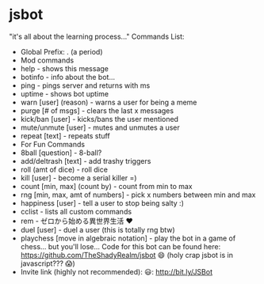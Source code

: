 # jsbot
"it's all about the learning process..." 
Commands List:
- Global Prefix: . (a period)
-  Mod commands 
- help - shows this message 
- botinfo - info about the bot... 
- ping - pings server and returns with ms 
- uptime - shows bot uptime 
- warn [user] (reason) - warns a user for being a meme 
- purge [# of msgs] - clears the last x messages 
- kick/ban [user] - kicks/bans the user mentioned 
- mute/unmute [user] - mutes and unmutes a user 
- repeat [text] - repeats stuff 
-  For Fun Commands 
- 8ball [question] - 8-ball? 
- add/deltrash [text] - add trashy triggers 
- roll (amt of dice) - roll dice 
- kill [user] - become a serial killer =) 
- count [min, max] (count by) - count from min to max 
- rng [min, max, amt of numbers] - pick x numbers between min and max 
- happiness [user] - tell a user to stop being salty :) 
- cclist - lists all custom commands 
- rem - ゼロから始める異世界生活 :heart: 
- duel [user] - duel a user (this is totally rng btw) 
- playchess [move in algebraic notation] - play the bot in a game of chess... but you'll lose...
Code for this bot can be found here: https://github.com/TheShadyRealm/jsbot :smile: (holy crap jsbot is in javascript??? :scream:) 
- Invite link (highly not recommended): :smiley:: http://bit.ly/JSBot
